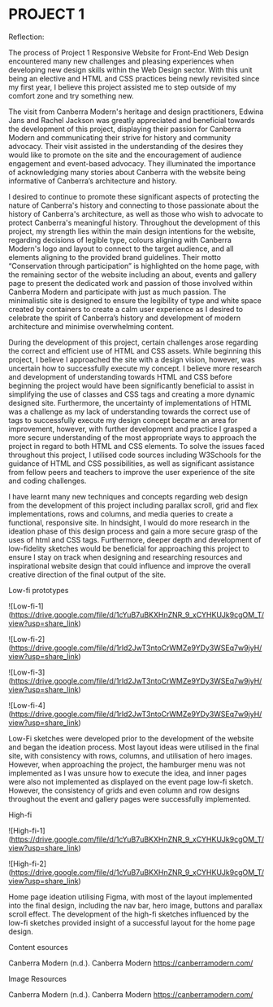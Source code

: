 # PROJECT 1
 

Reflection:

The process of Project 1 Responsive Website for Front-End Web Design encountered many new challenges and pleasing experiences when developing new design skills within the Web Design sector. With this unit being an elective and HTML and CSS practices being newly revisited since my first year, I believe this project assisted me to step outside of my comfort zone and try something new.

The visit from Canberra Modern's heritage and design practitioners, Edwina Jans and Rachel Jackson was greatly appreciated and beneficial towards the development of this project, displaying their passion for Canberra Modern and communicating their strive for history and community advocacy. Their visit assisted in the understanding of the desires they would like to promote on the site and the encouragement of audience engagement and event-based advocacy. They illuminated the importance of acknowledging many stories about Canberra with the website being informative of Canberra’s architecture and history.

I desired to continue to promote these significant aspects of protecting the nature of Canberra's history and connecting to those passionate about the history of Canberra's architecture, as well as those who wish to advocate to protect Canberra's meaningful history. Throughout the development of this project, my strength lies within the main design intentions for the website, regarding decisions of legible type, colours aligning with Canberra Modern's logo and layout to connect to the target audience, and all elements aligning to the provided brand guidelines. Their motto “Conservation through participation” is highlighted on the home page, with the remaining sector of the website including an about, events and gallery page to present the dedicated work and passion of those involved within Canberra Modern and participate with just as much passion. The minimalistic site is designed to ensure the legibility of type and white space created by containers to create a calm user experience as I desired to celebrate the spirit of Canberra’s history and development of modern architecture and minimise overwhelming content.

During the development of this project, certain challenges arose regarding the correct and efficient use of HTML and CSS assets. While beginning this project, I believe I approached the site with a design vision, however, was uncertain how to successfully execute my concept. I believe more research and development of understanding towards HTML and CSS before beginning the project would have been significantly beneficial to assist in simplifying the use of classes and CSS tags and creating a more dynamic designed site. Furthermore, the uncertainty of implementations of HTML was a challenge as my lack of understanding towards the correct use of tags to successfully execute my design concept became an area for improvement, however, with further development and practice I grasped a more secure understanding of the most appropriate ways to approach the project in regard to both HTML and CSS elements. To solve the issues faced throughout this project, I utilised code sources including W3Schools for the guidance of HTML and CSS possibilities, as well as significant assistance from fellow peers and teachers to improve the user experience of the site and coding challenges.

I have learnt many new techniques and concepts regarding web design from the development of this project including parallax scroll, grid and flex implementations, rows and columns, and media queries to create a functional, responsive site. In hindsight, I would do more research in the ideation phase of this design process and gain a more secure grasp of the uses of html and CSS tags. Furthermore, deeper depth and development of low-fidelity sketches would be beneficial for approaching this project to ensure I stay on track when designing and researching resources and inspirational website design that could influence and improve the overall creative direction of the final output of the site.



Low-fi prototypes


![Low-fi-1] (https://drive.google.com/file/d/1cYuB7uBKXHnZNR_9_xCYHKUJk9cgOM_T/view?usp=share_link)

![Low-fi-2] (https://drive.google.com/file/d/1rld2JwT3ntoCrWMZe9YDy3WSEq7w9jyH/view?usp=share_link)

![Low-fi-3] (https://drive.google.com/file/d/1rld2JwT3ntoCrWMZe9YDy3WSEq7w9jyH/view?usp=share_link)

![Low-fi-4] (https://drive.google.com/file/d/1rld2JwT3ntoCrWMZe9YDy3WSEq7w9jyH/view?usp=share_link)


Low-Fi sketches were developed prior to the development of the website and began the ideation process. Most layout ideas were utilised in the final site, with consistency with rows, columns, and utilisation of hero images. However, when approaching the project, the hamburger menu was not implemented as I was unsure how to execute the idea, and inner pages were also not implemented as displayed on the event page low-fi sketch. However, the consistency of grids and even column and row designs throughout the event and gallery pages were successfully implemented.

High-fi

![High-fi-1] (https://drive.google.com/file/d/1cYuB7uBKXHnZNR_9_xCYHKUJk9cgOM_T/view?usp=share_link)

![High-fi-2] (https://drive.google.com/file/d/1cYuB7uBKXHnZNR_9_xCYHKUJk9cgOM_T/view?usp=share_link)

Home page ideation utilising Figma, with most of the layout implemented into the final design, including the nav bar, hero image, buttons and parallax scroll effect. The development of the high-fi sketches influenced by the low-fi sketches provided insight of a successful layout for the home page design.

Content esources

Canberra Modern (n.d.). Canberra Modern https://canberramodern.com/

Image Resources

Canberra Modern (n.d.). Canberra Modern https://canberramodern.com/


